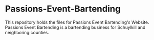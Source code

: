 # Passions-Event-Bartending
This repository holds the files for Passions Event Bartending's Website.  Passions Event Bartending is a bartending business for Schuylkill and neighboring counties.
